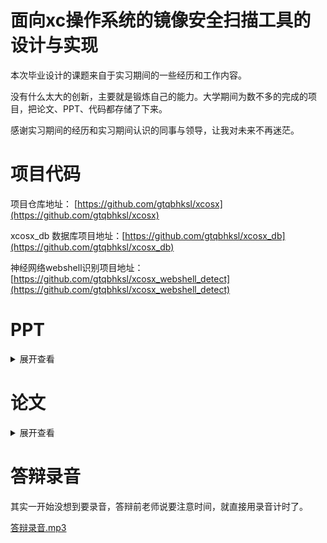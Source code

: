 # 面向xc操作系统的镜像安全扫描工具的设计与实现

本次毕业设计的课题来自于实习期间的一些经历和工作内容。

没有什么太大的创新，主要就是锻炼自己的能力。大学期间为数不多的完成的项目，把论文、PPT、代码都存储了下来。

感谢实习期间的经历和实习期间认识的同事与领导，让我对未来不再迷茫。

# 项目代码

项目仓库地址： [https://github.com/gtqbhksl/xcosx](https://github.com/gtqbhksl/xcosx)

xcosx_db 数据库项目地址：[https://github.com/gtqbhksl/xcosx_db](https://github.com/gtqbhksl/xcosx_db) 

神经网络webshell识别项目地址：[https://github.com/gtqbhksl/xcosx_webshell_detect](https://github.com/gtqbhksl/xcosx_webshell_detect)

# PPT
<details>
<summary>展开查看</summary>
<pre><code>

![](/ppt/212211_result_rotated_001.jpg)
![](/ppt/212211_result_rotated_002.jpg)
![](/ppt/212211_result_rotated_003.jpg)
![](/ppt/212211_result_rotated_004.jpg)
![](/ppt/212211_result_rotated_005.jpg)
![](/ppt/212211_result_rotated_006.jpg)
![](/ppt/212211_result_rotated_007.jpg)
![](/ppt/212211_result_rotated_008.jpg)
![](/ppt/212211_result_rotated_009.jpg)
![](/ppt/212211_result_rotated_010.jpg)
![](/ppt/212211_result_rotated_011.jpg)
![](/ppt/212211_result_rotated_012.jpg)
![](/ppt/212211_result_rotated_013.jpg)
![](/ppt/212211_result_rotated_014.jpg)
![](/ppt/212211_result_rotated_015.jpg)
![](/ppt/212211_result_rotated_016.jpg)
![](/ppt/212211_result_rotated_017.jpg)
![](/ppt/212211_result_rotated_018.jpg)
![](/ppt/212211_result_rotated_019.jpg)
![](/ppt/212211_result_rotated_020.jpg)
![](/ppt/212211_result_rotated_021.jpg)
![](/ppt/212211_result_rotated_022.jpg)
![](/ppt/212211_result_rotated_023.jpg)
![](/ppt/212211_result_rotated_024.jpg)
![](/ppt/212211_result_rotated_025.jpg)
![](/ppt/212211_result_rotated_026.jpg)
![](/ppt/212211_result_rotated_027.jpg)
![](/ppt/212211_result_rotated_028.jpg)
![](/ppt/212211_result_rotated_029.jpg)
![](/ppt/212211_result_rotated_030.jpg)
![](/ppt/212211_result_rotated_031.jpg)
![](/ppt/212211_result_rotated_032.jpg)
![](/ppt/212211_result_rotated_033.jpg)
![](/ppt/212211_result_rotated_034.jpg)

</code></pre>
</details>


# 论文
<details>
<summary>展开查看</summary>
<pre><code>

![](/pdf/203858_result_rotated_001.jpg)
![](/pdf/203858_result_rotated_002.jpg)
![](/pdf/203858_result_rotated_003.jpg)
![](/pdf/203858_result_rotated_004.jpg)
![](/pdf/203858_result_rotated_005.jpg)
![](/pdf/203858_result_rotated_006.jpg)
![](/pdf/203858_result_rotated_007.jpg)
![](/pdf/203858_result_rotated_008.jpg)
![](/pdf/203858_result_rotated_009.jpg)
![](/pdf/203858_result_rotated_010.jpg)
![](/pdf/203858_result_rotated_011.jpg)
![](/pdf/203858_result_rotated_012.jpg)
![](/pdf/203858_result_rotated_013.jpg)
![](/pdf/203858_result_rotated_014.jpg)
![](/pdf/203858_result_rotated_015.jpg)
![](/pdf/203858_result_rotated_016.jpg)
![](/pdf/203858_result_rotated_017.jpg)
![](/pdf/203858_result_rotated_018.jpg)
![](/pdf/203858_result_rotated_019.jpg)
![](/pdf/203858_result_rotated_020.jpg)
![](/pdf/203858_result_rotated_021.jpg)
![](/pdf/203858_result_rotated_022.jpg)
![](/pdf/203858_result_rotated_023.jpg)
![](/pdf/203858_result_rotated_024.jpg)
![](/pdf/203858_result_rotated_025.jpg)
![](/pdf/203858_result_rotated_026.jpg)
![](/pdf/203858_result_rotated_027.jpg)
![](/pdf/203858_result_rotated_028.jpg)
![](/pdf/203858_result_rotated_029.jpg)
![](/pdf/203858_result_rotated_030.jpg)
![](/pdf/203858_result_rotated_031.jpg)
![](/pdf/203858_result_rotated_032.jpg)
![](/pdf/203858_result_rotated_033.jpg)
![](/pdf/203858_result_rotated_034.jpg)
![](/pdf/203858_result_rotated_035.jpg)
![](/pdf/203858_result_rotated_036.jpg)
![](/pdf/203858_result_rotated_037.jpg)
![](/pdf/203858_result_rotated_038.jpg)
![](/pdf/203858_result_rotated_039.jpg)
![](/pdf/203858_result_rotated_040.jpg)
![](/pdf/203858_result_rotated_041.jpg)
![](/pdf/203858_result_rotated_042.jpg)
![](/pdf/203858_result_rotated_043.jpg)
![](/pdf/203858_result_rotated_044.jpg)
![](/pdf/203858_result_rotated_045.jpg)
![](/pdf/203858_result_rotated_046.jpg)

</code></pre>
</details>



# 答辩录音

其实一开始没想到要录音，答辩前老师说要注意时间，就直接用录音计时了。

[答辩录音.mp3](/mp3/答辩录音.mp3)

